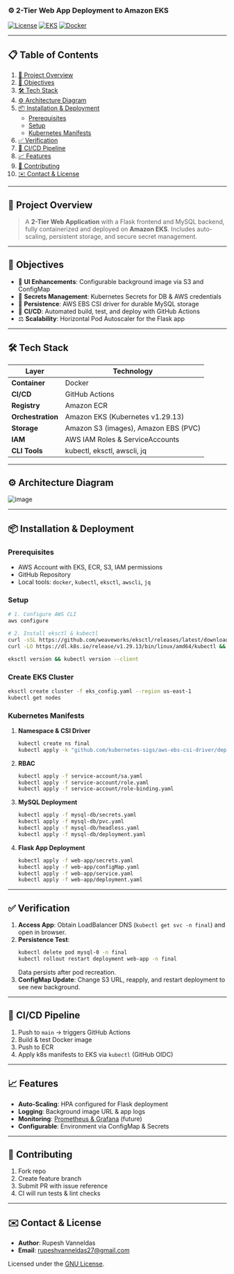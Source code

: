 ### **⚙️ 2-Tier Web App Deployment to Amazon EKS**  
[![License](https://img.shields.io/badge/License-GNU-blue.svg)](LICENSE) [![EKS](https://img.shields.io/badge/Amazon%20EKS-⁠v1.29.13-0099ff)](https://aws.amazon.com/eks/) [![Docker](https://img.shields.io/badge/Docker-Certified-blue.svg)](https://www.docker.com/)  

---  

## 📋 Table of Contents
1. [🚀 Project Overview](#%EF%B8%8F-project-overview)
2. [🎯 Objectives](#-objectives)
3. [🛠️ Tech Stack](#️-tech-stack)
4. [⚙️ Architecture Diagram](#️-architecture-diagram)
5. [📦 Installation & Deployment](#-installation--deployment)
   - [Prerequisites](#prerequisites)
   - [Setup](#setup)
   - [Kubernetes Manifests](#kubernetes-manifests)
6. [✅ Verification](#-verification)
7. [🔧 CI/CD Pipeline](#-ci_cd-pipeline)
8. [📈 Features](#-features)
9. [🤝 Contributing](#-contributing)
10. [✉️ Contact & License](#️-contact--license)

---

## 🚀 Project Overview
> A **2-Tier Web Application** with a Flask frontend and MySQL backend, fully containerized and deployed on **Amazon EKS**. Includes auto-scaling, persistent storage, and secure secret management.  

---

## 🎯 Objectives
- 🎨 **UI Enhancements**: Configurable background image via S3 and ConfigMap
- 🔐 **Secrets Management**: Kubernetes Secrets for DB & AWS credentials
- 💾 **Persistence**: AWS EBS CSI driver for durable MySQL storage
- 🔄 **CI/CD**: Automated build, test, and deploy with GitHub Actions
- ⚖️ **Scalability**: Horizontal Pod Autoscaler for the Flask app

---

## 🛠️ Tech Stack
| Layer             | Technology                           |
|-------------------|--------------------------------------|
| **Container**     | Docker                               |
| **CI/CD**         | GitHub Actions                       |
| **Registry**      | Amazon ECR                           |
| **Orchestration** | Amazon EKS (Kubernetes v1.29.13)     |
| **Storage**       | Amazon S3 (images), Amazon EBS (PVC) |
| **IAM**           | AWS IAM Roles & ServiceAccounts      |
| **CLI Tools**     | kubectl, eksctl, awscli, jq         |

---

## ⚙️ Architecture Diagram
![image](https://github.com/user-attachments/assets/d6e73599-00db-4408-89d8-b182c4019fd0)

---

## 📦 Installation & Deployment

### Prerequisites
- AWS Account with EKS, ECR, S3, IAM permissions
- GitHub Repository
- Local tools: `docker`, `kubectl`, `eksctl`, `awscli`, `jq`

### Setup
```bash
# 1. Configure AWS CLI
aws configure

# 2. Install eksctl & kubectl
curl -sSL https://github.com/weaveworks/eksctl/releases/latest/download/eksctl_$(uname -s)_amd64.tar.gz | tar xz -C /usr/local/bin
curl -LO https://dl.k8s.io/release/v1.29.13/bin/linux/amd64/kubectl && chmod +x kubectl && mv kubectl /usr/local/bin

eksctl version && kubectl version --client
```

### Create EKS Cluster
```bash
eksctl create cluster -f eks_config.yaml --region us-east-1
kubectl get nodes
```

### Kubernetes Manifests
1. **Namespace & CSI Driver**
   ```bash
   kubectl create ns final
   kubectl apply -k "github.com/kubernetes-sigs/aws-ebs-csi-driver/deploy/kubernetes/overlays/stable/?ref=release-1.32"
   ```
2. **RBAC**
   ```bash
   kubectl apply -f service-account/sa.yaml
   kubectl apply -f service-account/role.yaml
   kubectl apply -f service-account/role-binding.yaml
   ```
3. **MySQL Deployment**
   ```bash
   kubectl apply -f mysql-db/secrets.yaml
   kubectl apply -f mysql-db/pvc.yaml
   kubectl apply -f mysql-db/headless.yaml
   kubectl apply -f mysql-db/deployment.yaml
   ```
4. **Flask App Deployment**
   ```bash
   kubectl apply -f web-app/secrets.yaml
   kubectl apply -f web-app/configMap.yaml
   kubectl apply -f web-app/service.yaml
   kubectl apply -f web-app/deployment.yaml
   ```

---

## ✅ Verification
1. **Access App**: Obtain LoadBalancer DNS (`kubectl get svc -n final`) and open in browser.
2. **Persistence Test**:
   ```bash
   kubectl delete pod mysql-0 -n final
   kubectl rollout restart deployment web-app -n final
   ```
   Data persists after pod recreation.
3. **ConfigMap Update**: Change S3 URL, reapply, and restart deployment to see new background.

---

## 🔧 CI/CD Pipeline
1. Push to `main` → triggers GitHub Actions
2. Build & test Docker image
3. Push to ECR
4. Apply k8s manifests to EKS via `kubectl` (GitHub OIDC)

---

## 📈 Features
- **Auto-Scaling**: HPA configured for Flask deployment
- **Logging**: Background image URL & app logs
- **Monitoring**: [Prometheus & Grafana](#) (future)
- **Configurable**: Environment via ConfigMap & Secrets

---

## 🤝 Contributing
1. Fork repo
2. Create feature branch
3. Submit PR with issue reference
4. CI will run tests & lint checks

---

## ✉️ Contact & License
- **Author**: Rupesh Vanneldas
- **Email**: rupeshvanneldas27@gmail.com

Licensed under the [GNU License](LICENSE).

